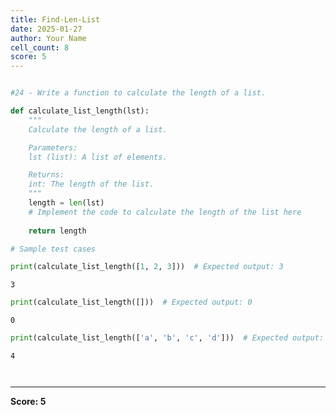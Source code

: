 ```yaml
---
title: Find-Len-List
date: 2025-01-27
author: Your Name
cell_count: 8
score: 5
---
```


```python

#24 - Write a function to calculate the length of a list.
```


```python
def calculate_list_length(lst):
    """
    Calculate the length of a list.

    Parameters:
    lst (list): A list of elements.

    Returns:
    int: The length of the list.
    """
    length = len(lst)
    # Implement the code to calculate the length of the list here
    
    return length
```


```python
# Sample test cases
```


```python
print(calculate_list_length([1, 2, 3]))  # Expected output: 3
```

    3



```python
print(calculate_list_length([]))  # Expected output: 0
```

    0



```python
print(calculate_list_length(['a', 'b', 'c', 'd']))  # Expected output: 4
```

    4



```python

```


```python

```


---
**Score: 5**
